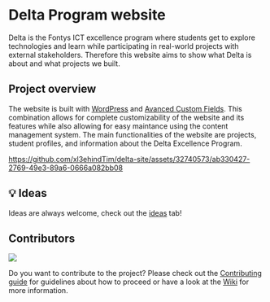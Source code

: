 # Delta Program website
Delta is the Fontys ICT excellence program where students get to explore technologies and learn while participating in real-world projects with external stakeholders. Therefore this website aims to show what Delta is about and what projects we built.

## Project overview
The website is built with [WordPress](https://wordpress.org/) and [Avanced Custom Fields](https://www.advancedcustomfields.com/). This combination allows for complete customizability of the website and its features while also allowing for easy maintance using the content management system. The main functionalities of the website are projects, student profiles, and information about the Delta Excellence Program.

https://github.com/xl3ehindTim/delta-site/assets/32740573/ab330427-2769-49e3-89a6-0666a082bb08

## 💡 Ideas
Ideas are always welcome, check out the [ideas](https://github.com/xl3ehindTim/delta-site/discussions/categories/ideas) tab!

## Contributors

<a href = "https://github.com/xl3ehindTim/delta-site/graphs/contributors">
  <img src = "https://contrib.rocks/image?repo=xl3ehindTim/delta-site"/>
</a>

Do you want to contribute to the project? Please check out the [Contributing guide](https://github.com/xl3ehindTim/delta-site/blob/master/CONTRIBUTING.md) for guidelines about how to proceed or have a look at the [Wiki](https://github.com/xl3ehindTim/delta-site/wiki) for more information.
